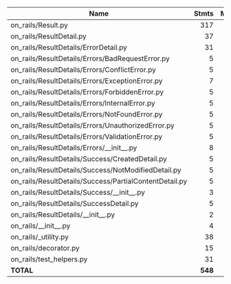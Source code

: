 | Name                                                    |    Stmts |     Miss |   Branch |   BrPart |    Cover |   Missing |
|-------------------------------------------------------- | -------: | -------: | -------: | -------: | -------: | --------: |
| on\_rails/Result.py                                     |      317 |        0 |      174 |        0 |     100% |           |
| on\_rails/ResultDetail.py                               |       37 |        0 |       16 |        0 |     100% |           |
| on\_rails/ResultDetails/ErrorDetail.py                  |       31 |        0 |       10 |        0 |     100% |           |
| on\_rails/ResultDetails/Errors/BadRequestError.py       |        5 |        0 |        0 |        0 |     100% |           |
| on\_rails/ResultDetails/Errors/ConflictError.py         |        5 |        0 |        0 |        0 |     100% |           |
| on\_rails/ResultDetails/Errors/ExceptionError.py        |        7 |        0 |        2 |        0 |     100% |           |
| on\_rails/ResultDetails/Errors/ForbiddenError.py        |        5 |        0 |        0 |        0 |     100% |           |
| on\_rails/ResultDetails/Errors/InternalError.py         |        5 |        0 |        0 |        0 |     100% |           |
| on\_rails/ResultDetails/Errors/NotFoundError.py         |        5 |        0 |        0 |        0 |     100% |           |
| on\_rails/ResultDetails/Errors/UnauthorizedError.py     |        5 |        0 |        0 |        0 |     100% |           |
| on\_rails/ResultDetails/Errors/ValidationError.py       |        5 |        0 |        0 |        0 |     100% |           |
| on\_rails/ResultDetails/Errors/\_\_init\_\_.py          |        8 |        0 |        0 |        0 |     100% |           |
| on\_rails/ResultDetails/Success/CreatedDetail.py        |        5 |        0 |        0 |        0 |     100% |           |
| on\_rails/ResultDetails/Success/NotModifiedDetail.py    |        5 |        0 |        0 |        0 |     100% |           |
| on\_rails/ResultDetails/Success/PartialContentDetail.py |        5 |        0 |        0 |        0 |     100% |           |
| on\_rails/ResultDetails/Success/\_\_init\_\_.py         |        3 |        0 |        0 |        0 |     100% |           |
| on\_rails/ResultDetails/SuccessDetail.py                |        5 |        0 |        0 |        0 |     100% |           |
| on\_rails/ResultDetails/\_\_init\_\_.py                 |        2 |        0 |        0 |        0 |     100% |           |
| on\_rails/\_\_init\_\_.py                               |        4 |        0 |        0 |        0 |     100% |           |
| on\_rails/\_utility.py                                  |       38 |        0 |        8 |        0 |     100% |           |
| on\_rails/decorator.py                                  |       15 |        0 |        4 |        0 |     100% |           |
| on\_rails/test\_helpers.py                              |       31 |        0 |        4 |        0 |     100% |           |
|                                               **TOTAL** |  **548** |    **0** |  **218** |    **0** | **100%** |           |

